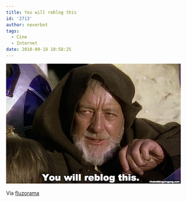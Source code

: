 ```yaml
---
title: You will reblog this
id: '2713'
author: neverbot
tags:
  - Cine
  - Internet
date: 2010-09-18 10:58:25
---
```


![201009181057.jpg](./you-will-reblog-this/201009181057.jpg)

Vía [fluzorama](http://fluzo.tumblr.com/post/1131792935/youwillreblog)